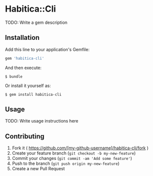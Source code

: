 # Habitica::Cli

TODO: Write a gem description

## Installation

Add this line to your application's Gemfile:

```ruby
gem 'habitica-cli'
```

And then execute:

    $ bundle

Or install it yourself as:

    $ gem install habitica-cli

## Usage

TODO: Write usage instructions here

## Contributing

1. Fork it ( https://github.com/[my-github-username]/habitica-cli/fork )
2. Create your feature branch (`git checkout -b my-new-feature`)
3. Commit your changes (`git commit -am 'Add some feature'`)
4. Push to the branch (`git push origin my-new-feature`)
5. Create a new Pull Request
